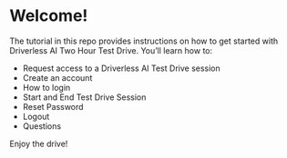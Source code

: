 # Welcome!

The tutorial in this repo provides instructions on how to get started with Driverless AI Two Hour Test Drive. You’ll learn how to:

- Request access to a Driverless AI Test Drive session 
- Create an account 
- How to login
- Start and End Test Drive Session
- Reset Password
- Logout
- Questions


Enjoy the drive!
